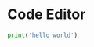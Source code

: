 <script setup>
import Editor from 'vitepress-python-editor'
</script>

# Code Editor

```python
print('hello world')
```
<Editor id="hello" />
